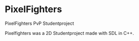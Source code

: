 # PixelFighters
PixelFighters PvP Studentproject

Pixelfighters was a 2D Studentproject made with SDL in C++.
